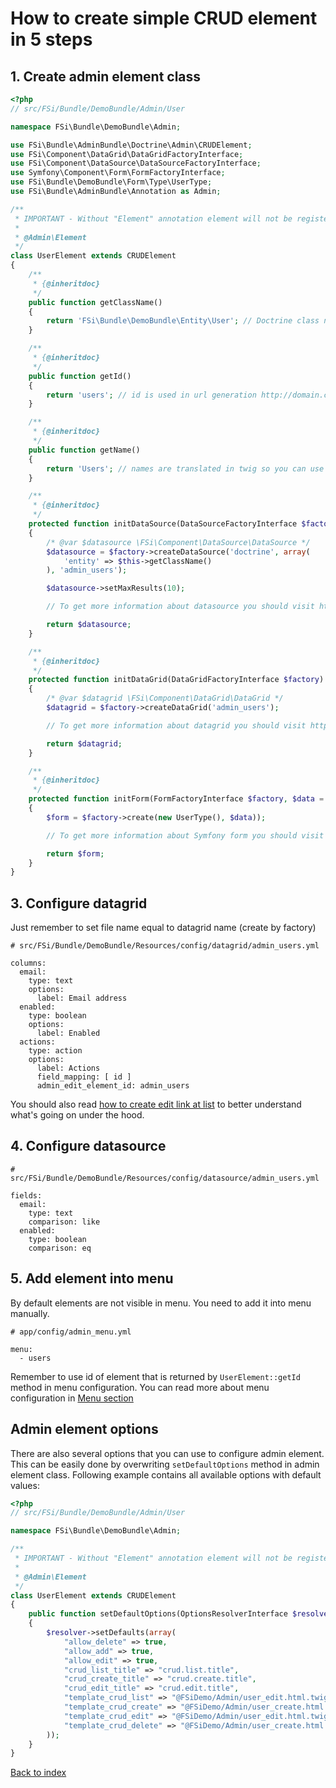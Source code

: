 # How to create simple CRUD element in 5 steps

## 1. Create admin element class

```php
<?php
// src/FSi/Bundle/DemoBundle/Admin/User

namespace FSi\Bundle\DemoBundle\Admin;

use FSi\Bundle\AdminBundle\Doctrine\Admin\CRUDElement;
use FSi\Component\DataGrid\DataGridFactoryInterface;
use FSi\Component\DataSource\DataSourceFactoryInterface;
use Symfony\Component\Form\FormFactoryInterface;
use FSi\Bundle\DemoBundle\Form\Type\UserType;
use FSi\Bundle\AdminBundle\Annotation as Admin;

/**
 * IMPORTANT - Without "Element" annotation element will not be registered in admin elements manager!
 *
 * @Admin\Element
 */
class UserElement extends CRUDElement
{
    /**
     * {@inheritdoc}
     */
    public function getClassName()
    {
        return 'FSi\Bundle\DemoBundle\Entity\User'; // Doctrine class name
    }

    /**
     * {@inheritdoc}
     */
    public function getId()
    {
        return 'users'; // id is used in url generation http://domain.com/admin/{id}/list
    }

    /**
     * {@inheritdoc}
     */
    public function getName()
    {
        return 'Users'; // names are translated in twig so you can use translation key as name
    }

    /**
     * {@inheritdoc}
     */
    protected function initDataSource(DataSourceFactoryInterface $factory)
    {
        /* @var $datasource \FSi\Component\DataSource\DataSource */
        $datasource = $factory->createDataSource('doctrine', array(
            'entity' => $this->getClassName()
        ), 'admin_users');

        $datasource->setMaxResults(10);

        // To get more information about datasource you should visit https://github.com/fsi-open/datasource-bundle/blob/master/Resources/docs/basic_usage.md

        return $datasource;
    }

    /**
     * {@inheritdoc}
     */
    protected function initDataGrid(DataGridFactoryInterface $factory)
    {
        /* @var $datagrid \FSi\Component\DataGrid\DataGrid */
        $datagrid = $factory->createDataGrid('admin_users');

        // To get more information about datagrid you should visit https://github.com/fsi-open/datagrid-bundle/blob/master/Resources/docs/basic_usage.md

        return $datagrid;
    }

    /**
     * {@inheritdoc}
     */
    protected function initForm(FormFactoryInterface $factory, $data = null)
    {
        $form = $factory->create(new UserType(), $data));

        // To get more information about Symfony form you should visit http://symfony.com/doc/current/book/forms.html

        return $form;
    }
}
```

## 3. Configure datagrid

Just remember to set file name equal to datagrid name (create by factory)

```
# src/FSi/Bundle/DemoBundle/Resources/config/datagrid/admin_users.yml

columns:
  email:
    type: text
    options:
      label: Email address
  enabled:
    type: boolean
    options:
      label: Enabled
  actions:
    type: action
    options:
      label: Actions
      field_mapping: [ id ]
      admin_edit_element_id: admin_users
```

You should also read [how to create edit link at list](how_to_create_edit_link_at_list.md) to better
understand what's going on under the hood.

## 4. Configure datasource

```
# src/FSi/Bundle/DemoBundle/Resources/config/datasource/admin_users.yml

fields:
  email:
    type: text
    comparison: like
  enabled:
    type: boolean
    comparison: eq
```

## 5. Add element into menu

By default elements are not visible in menu. You need to add it into menu manually.

```
# app/config/admin_menu.yml

menu:
  - users

```

Remember to use id of element that is returned by ``UserElement::getId`` method in menu configuration.
You can read more about menu configuration in [Menu section](menu.md)

## Admin element options

There are also several options that you can use to configure admin element.
This can be easily done by overwriting ``setDefaultOptions`` method in admin element class.
Following example contains all available options with default values:

```php
<?php
// src/FSi/Bundle/DemoBundle/Admin/User

namespace FSi\Bundle\DemoBundle\Admin;

/**
 * IMPORTANT - Without "Element" annotation element will not be registered in admin elements manager!
 *
 * @Admin\Element
 */
class UserElement extends CRUDElement
{
    public function setDefaultOptions(OptionsResolverInterface $resolver)
    {
        $resolver->setDefaults(array(
            "allow_delete" => true,
            "allow_add" => true,
            "allow_edit" => true,
            "crud_list_title" => "crud.list.title",
            "crud_create_title" => "crud.create.title",
            "crud_edit_title" => "crud.edit.title",
            "template_crud_list" => "@FSiDemo/Admin/user_edit.html.twig",
            "template_crud_create" => "@FSiDemo/Admin/user_create.html.twig",
            "template_crud_edit" => "@FSiDemo/Admin/user_edit.html.twig",
            "template_crud_delete" => "@FSiDemo/Admin/user_create.html.twig"
        ));
    }
}
```

[Back to index](index.md)
